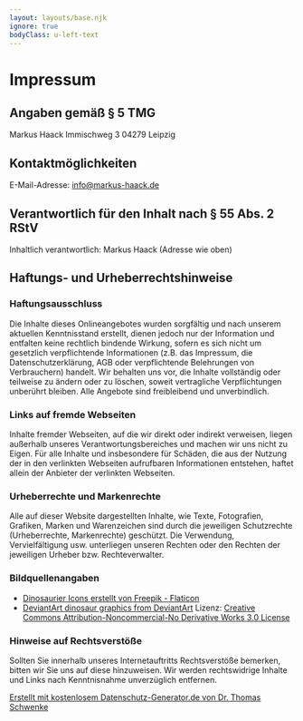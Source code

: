```yaml
--- 
layout: layouts/base.njk
ignore: true
bodyClass: u-left-text
---
```


# Impressum

## Angaben gemäß § 5 TMG
Markus Haack
Immischweg 3
04279 Leipzig

## Kontaktmöglichkeiten
E-Mail-Adresse: info@markus-haack.de

## Verantwortlich für den Inhalt nach § 55 Abs. 2 RStV
Inhaltlich verantwortlich: Markus Haack (Adresse wie oben)

## Haftungs- und Urheberrechtshinweise
### Haftungsausschluss
Die Inhalte dieses Onlineangebotes wurden sorgfältig und nach unserem aktuellen Kenntnisstand erstellt, dienen jedoch nur der Information und entfalten keine rechtlich bindende Wirkung, sofern es sich nicht um gesetzlich verpflichtende Informationen (z.B. das Impressum, die Datenschutzerklärung, AGB oder verpflichtende Belehrungen von Verbrauchern) handelt. Wir behalten uns vor, die Inhalte vollständig oder teilweise zu ändern oder zu löschen, soweit vertragliche Verpflichtungen unberührt bleiben. Alle Angebote sind freibleibend und unverbindlich.

### Links auf fremde Webseiten
Inhalte fremder Webseiten, auf die wir direkt oder indirekt verweisen, liegen außerhalb unseres Verantwortungsbereiches und machen wir uns nicht zu Eigen. Für alle Inhalte und insbesondere für Schäden, die aus der Nutzung der in den verlinkten Webseiten aufrufbaren Informationen entstehen, haftet allein der Anbieter der verlinkten Webseiten.

### Urheberrechte und Markenrechte
Alle auf dieser Website dargestellten Inhalte, wie Texte, Fotografien, Grafiken, Marken und Warenzeichen sind durch die jeweiligen Schutzrechte (Urheberrechte, Markenrechte) geschützt. Die Verwendung, Vervielfältigung usw. unterliegen unseren Rechten oder den Rechten der jeweiligen Urheber bzw. Rechteverwalter.

### Bildquellenangaben

* [Dinosaurier Icons erstellt von Freepik - Flaticon](https://www.flaticon.com/de/kostenlose-icons/dinosaurier)
* [DeviantArt dinosaur graphics from DeviantArt](https://www.deviantart.com/) Lizenz: [Creative Commons Attribution-Noncommercial-No Derivative Works 3.0 License](http://creativecommons.org/licenses/by-nc-nd/3.0/)

### Hinweise auf Rechtsverstöße
Sollten Sie innerhalb unseres Internetauftritts Rechtsverstöße bemerken, bitten wir Sie uns auf diese hinzuweisen. Wir werden rechtswidrige Inhalte und Links nach Kenntnisnahme unverzüglich entfernen.

[Erstellt mit kostenlosem Datenschutz-Generator.de von Dr. Thomas Schwenke](https://datenschutz-generator.de/?l=de)